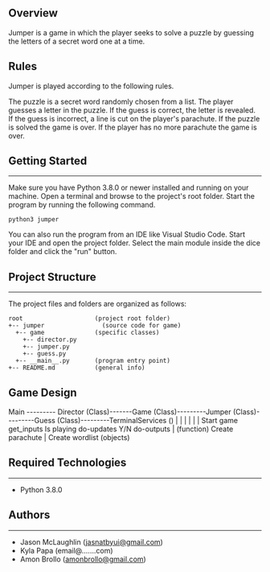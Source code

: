 ## Overview
Jumper is a game in which the player seeks to solve a puzzle by guessing the letters of a secret word one at a time.

## Rules
Jumper is played according to the following rules.

The puzzle is a secret word randomly chosen from a list.
The player guesses a letter in the puzzle.
If the guess is correct, the letter is revealed.
If the guess is incorrect, a line is cut on the player's parachute.
If the puzzle is solved the game is over.
If the player has no more parachute the game is over.

## Getting Started
---
Make sure you have Python 3.8.0 or newer installed and running on your machine. Open a terminal and 
browse to the project's root folder. Start the program by running the following command.
```
python3 jumper 
```
You can also run the program from an IDE like Visual Studio Code. Start your IDE and open the 
project folder. Select the main module inside the dice folder and click the "run" button.

## Project Structure
---
The project files and folders are organized as follows:
```
root                    (project root folder)
+-- jumper                (source code for game)
  +-- game              (specific classes)
    +-- director.py
    +-- jumper.py
    +-- guess.py
  +-- __main__.py       (program entry point)
+-- README.md           (general info)
```
## Game Design

Main --------- Director (Class)-------Game (Class)---------Jumper (Class)---------Guess (Class)---------TerminalServices ()
  |                 |                   |                   |                       |                       |
Start game        get_inputs          Is playing
                  do-updates            Y/N
                  do-outputs            |
                    (function)       Create parachute
                    |                Create wordlist
                                      (objects)

## Required Technologies
---
* Python 3.8.0

## Authors
---
* Jason McLaughlin (jasnatbyui@gmail.com)
* Kyla Papa (email@.......com)
* Amon Brollo (amonbrollo@gmail.com)